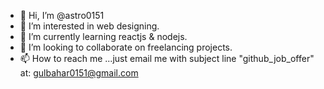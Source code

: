 - 👋 Hi, I’m @astro0151
- 👀 I’m interested in web designing.
- 🌱 I’m currently learning reactjs & nodejs.
- 💞️ I’m looking to collaborate on freelancing projects.
- 📫 How to reach me ...just email me with subject line "github_job_offer" at: gulbahar0151@gmail.com

<!---
astro0151/astro0151 is a ✨ special ✨ repository because its `README.md` (this file) appears on your GitHub profile.
You can click the Preview link to take a look at your changes.
--->
